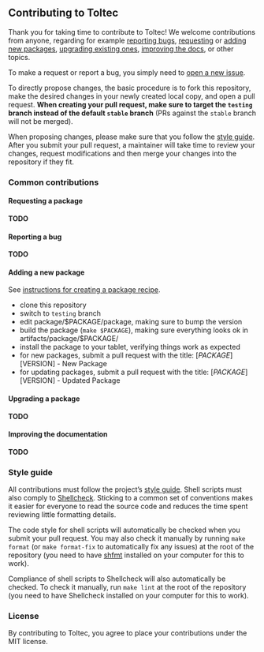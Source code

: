 ## Contributing to Toltec

Thank you for taking time to contribute to Toltec!
We welcome contributions from anyone, regarding for example [reporting bugs](#reporting-a-bug), [requesting](#request-a-package) or [adding new packages](#adding-a-new-package), [upgrading existing ones](#upgrading-a-package), [improving the docs](#improving-the-documentation), or other topics.

To make a request or report a bug, you simply need to [open a new issue](../../../issues/new/choose).

To directly propose changes, the basic procedure is to fork this repository, make the desired changes in your newly created local copy, and open a pull request.
**When creating your pull request, make sure to target the `testing` branch instead of the default `stable` branch** (PRs against the `stable` branch will not be merged).

When proposing changes, please make sure that you follow the [style guide](#style-guide).
After you submit your pull request, a maintainer will take time to review your changes, request modifications and then merge your changes into the repository if they fit.

### Common contributions

#### Requesting a package

**TODO**

#### Reporting a bug

**TODO**

#### Adding a new package

See [instructions for creating a package recipe](package.md).

* clone this repository
* switch to `testing` branch
* edit package/$PACKAGE/package, making sure to bump the version
* build the package (`make $PACKAGE`), making sure everything looks ok in artifacts/package/$PACKAGE/
* install the package to your tablet, verifying things work as expected
* for new packages, submit a pull request with the title: [$PACKAGE][$VERSION] - New Package
* for updating packages, submit a pull request with the title: [$PACKAGE][$VERSION] - Updated Package

#### Upgrading a package

**TODO**

#### Improving the documentation

**TODO**

### Style guide

All contributions must follow the project’s [style guide](../.editorconfig).
Shell scripts must also comply to [Shellcheck](https://github.com/koalaman/shellcheck).
Sticking to a common set of conventions makes it easier for everyone to read the source code and reduces the time spent reviewing little formatting details.

The code style for shell scripts will automatically be checked when you submit your pull request.
You may also check it manually by running `make format` (or `make format-fix` to automatically fix any issues) at the root of the repository (you need to have [shfmt](https://github.com/mvdan/sh) installed on your computer for this to work).

Compliance of shell scripts to Shellcheck will also automatically be checked.
To check it manually, run `make lint` at the root of the repository (you need to have Shellcheck installed on your computer for this to work).

### License

By contributing to Toltec, you agree to place your contributions under the MIT license.
